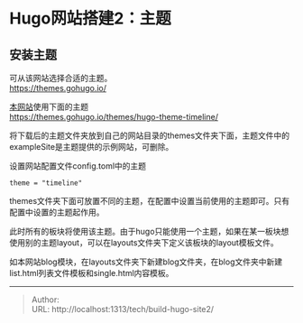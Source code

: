 # Hugo网站搭建2：主题


## 安装主题

可从该网站选择合适的主题。  
https://themes.gohugo.io/


[本网站](https://avgle.top/pages/)使用下面的主题  
https://themes.gohugo.io/themes/hugo-theme-timeline/

将下载后的主题文件夹放到自己的网站目录的themes文件夹下面，主题文件中的exampleSite是主题提供的示例网站，可删除。

设置网站配置文件config.toml中的主题
```
theme = "timeline"
```

themes文件夹下面可放置不同的主题，在配置中设置当前使用的主题即可。只有配置中设置的主题起作用。  


此时所有的板块将使用该主题。由于hugo只能使用一个主题，如果在某一板块想使用别的主题layout，可以在layouts文件夹下定义该板块的layout模板文件。

如本网站blog模块，在layouts文件夹下新建blog文件夹，在blog文件夹中新建list.html列表文件模板和single.html内容模板。




---

> Author:   
> URL: http://localhost:1313/tech/build-hugo-site2/  

